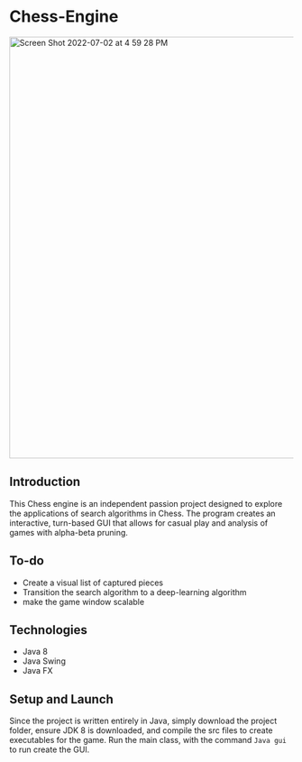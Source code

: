 # Chess-Engine
<img width="748" alt="Screen Shot 2022-07-02 at 4 59 28 PM" src="https://user-images.githubusercontent.com/66751933/177586935-ed44d918-9b9b-4f12-9eca-25688c35be4f.png">


## Introduction
This Chess engine is an independent passion project designed to explore the applications of search algorithms in Chess. The program creates an interactive, turn-based GUI that allows for casual play and analysis of games with alpha-beta pruning.

## To-do
* Create a visual list of captured pieces
* Transition the search algorithm to a deep-learning algorithm
* make the game window scalable

## Technologies
* Java 8
* Java Swing
* Java FX

## Setup and Launch
Since the project is written entirely in Java, simply download the project folder, ensure JDK 8 is downloaded, and compile the src files to create executables for the game. Run the main class, with the command ``` Java gui ``` to run create the GUI.
